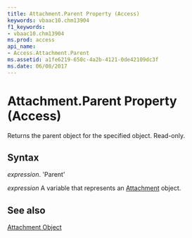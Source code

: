 ```yaml
---
title: Attachment.Parent Property (Access)
keywords: vbaac10.chm13904
f1_keywords:
- vbaac10.chm13904
ms.prod: access
api_name:
- Access.Attachment.Parent
ms.assetid: a1fe6219-650c-4a2b-4121-0de42109dc3f
ms.date: 06/08/2017
---
```



# Attachment.Parent Property (Access)

Returns the parent object for the specified object. Read-only.


## Syntax

 _expression_. 'Parent'

 _expression_ A variable that represents an [Attachment](./Access.Attachment.md) object.


## See also


[Attachment Object](Access.Attachment.md)

